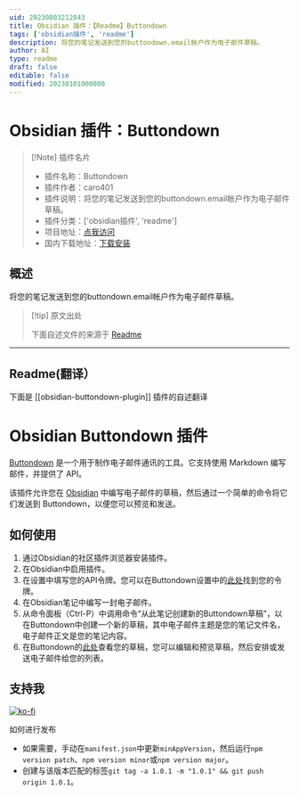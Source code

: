 ```yaml
---
uid: 20230803212043
title: Obsidian 插件：【Readme】Buttondown
tags: ['obsidian插件', 'readme']
description: 将您的笔记发送到您的buttondown.email帐户作为电子邮件草稿。
author: AI
type: readme
draft: false
editable: false
modified: 20230101000000
---
```


# Obsidian 插件：Buttondown

> [!Note] 插件名片
> - 插件名称：Buttondown
> - 插件作者：caro401
> - 插件说明：将您的笔记发送到您的buttondown.email帐户作为电子邮件草稿。
> - 插件分类：['obsidian插件', 'readme']
> - 项目地址：[点我访问](https://github.com/caro401/obsidian-buttondown)
> - 国内下载地址：[下载安装](https://pkmer.cn/products/plugin/pluginMarket/?obsidian-buttondown-plugin)

## 概述

将您的笔记发送到您的buttondown.email帐户作为电子邮件草稿。



> [!tip] 原文出处
> 
>下面自述文件的来源于 [Readme](https://ghproxy.net/https://raw.githubusercontent.com/caro401/obsidian-buttondown/master/README.md)
> 

---

## Readme(翻译）

下面是 [[obsidian-buttondown-plugin]] 插件的自述翻译



# Obsidian Buttondown 插件

[Buttondown](https://buttondown.email) 是一个用于制作电子邮件通讯的工具。它支持使用 Markdown 编写邮件，并提供了 API。

该插件允许您在 [Obsidian](https://obsidian.md) 中编写电子邮件的草稿，然后通过一个简单的命令将它们发送到 Buttondown，以便您可以预览和发送。

## 如何使用

1. 通过Obsidian的社区插件浏览器安装插件。
2. 在Obsidian中启用插件。
3. 在设置中填写您的API令牌。您可以在Buttondown设置中的[此处](https://buttondown.email/settings/programming)找到您的令牌。
4. 在Obsidian笔记中编写一封电子邮件。
5. 从命令面板（Ctrl-P）中调用命令“从此笔记创建新的Buttondown草稿”，以在Buttondown中创建一个新的草稿，其中电子邮件主题是您的笔记文件名，电子邮件正文是您的笔记内容。
6. 在Buttondown的[此处](https://buttondown.email/emails/drafts)查看您的草稿，您可以编辑和预览草稿，然后安排或发送电子邮件给您的列表。

## 支持我

[![ko-fi](https://ko-fi.com/img/githubbutton_sm.svg)](https://ko-fi.com/U6U7BUEZ6)

如何进行发布

- 如果需要，手动在`manifest.json`中更新`minAppVersion`，然后运行`npm version patch`、`npm version minor`或`npm version major`。
- 创建与该版本匹配的标签`git tag -a 1.0.1 -m "1.0.1" && git push origin 1.0.1`。



